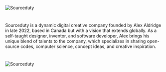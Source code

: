 ![Sourceduty](https://github.com/user-attachments/assets/3dcdc335-f66d-4161-b261-2edfce4f702b)

#

Sourceduty is a dynamic digital creative company founded by Alex Aldridge in late 2022, based in Canada but with a vision that extends globally. As a self-taught designer, inventor, and software developer, Alex brings his unique blend of talents to the company, which specializes in sharing open-source codes, computer science, concept ideas, and creative inspiration.

#

![Sourceduty](https://github.com/user-attachments/assets/5d06ff32-2032-47ec-ad6e-237611b66614)
